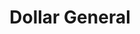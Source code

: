 ---
title: "Dollar General"
url: /newport-news/dollar-general-warwick-boulevard/
shop: variety store
---